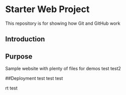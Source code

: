 # Starter Web Project

This repository is for showing how Git and GitHub work

## Introduction

## Purpose 

Sample website with plenty of files for demos
test
test2

##Deployment
test test test

rt test